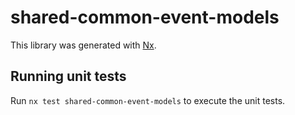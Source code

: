 # shared-common-event-models

This library was generated with [Nx](https://nx.dev).

## Running unit tests

Run `nx test shared-common-event-models` to execute the unit tests.
